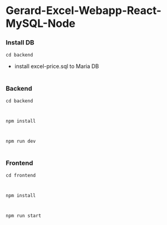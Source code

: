 # Gerard-Excel-Webapp-React-MySQL-Node

### Install DB
`cd backend`
- install excel-price.sql to Maria DB
#
### Backend
`cd backend`
#
`npm install`
#
`npm run dev`
#
#
### Frontend
`cd frontend`
#
`npm install`
#
`npm run start`
##
